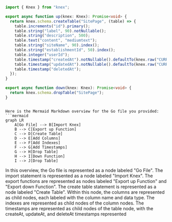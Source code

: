 ```ts

import { Knex } from "knex";

export async function up(knex: Knex): Promise<void> {
  return knex.schema.createTable("SitePage", (table) => {
    table.increments("id").primary();
    table.string("label", 90).notNullable();
    table.string("description", 500);
    table.text("content", "mediumtext");
    table.string("siteName", 90).index();
    table.string("establishmentId", 50).index();
    table.integer("userId");
    table.timestamp("createdAt").notNullable().defaultTo(knex.raw("CURRENT_TIMESTAMP"));
    table.timestamp("updatedAt").notNullable().defaultTo(knex.raw("CURRENT_TIMESTAMP"));
    table.timestamp("deletedAt");
  });
}

export async function down(knex: Knex): Promise<void> {
  return knex.schema.dropTable("SitePage");
}


```

```mermaid

Here is the Mermaid Markdown overview for the Go file you provided:
```mermaid
graph LR
    A[Go File] --> B[Import Knex]
    B --> C[Export up Function]
    C --> D[Create Table]
    D --> E[Add Columns]
    E --> F[Add Indexes]
    F --> G[Add Timestamps]
    G --> H[Drop Table]
    H --> I[Down Function]
    I --> J[Drop Table]
```
In this overview, the Go file is represented as a node labeled "Go File". The import statement is represented as a node labeled "Import Knex". The export functions are represented as nodes labeled "Export up Function" and "Export down Function".
The create table statement is represented as a node labeled "Create Table". Within this node, the columns are represented as child nodes, each labeled with the column name and data type. The indexes are represented as child nodes of the column nodes.
The timestamps are represented as child nodes of the table node, with the createAt, updateAt, and deleteAt timestamps represented

```
